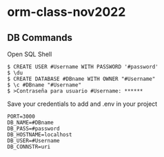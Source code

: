 # orm-class-nov2022

## DB Commands

Open SQL Shell
```
$ CREATE USER #Username WITH PASSWORD '#password'
$ \du
$ CREATE DATABASE #DBname WITH OWNER "#Username"
$ \c #DBname "#Username"
$ >Contraseña para usuario #Username: ******
```
Save your credentials to add and .env in your project

```
PORT=3000
DB_NAME=#DBname  
DB_PASS=#password 
DB_HOSTNAME=localhost
DB_USER=#Username
DB_CONNSTR=uri
```
